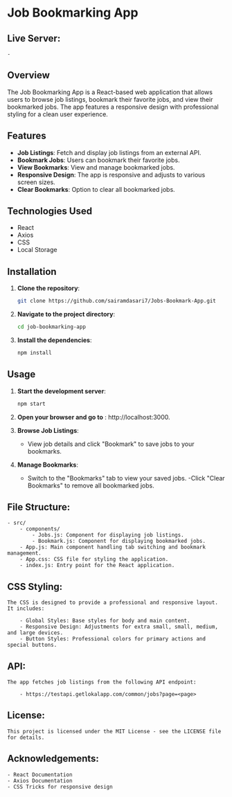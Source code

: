 # Job Bookmarking App

## Live Server:

    - 

## Overview

The Job Bookmarking App is a React-based web application that allows users to browse job listings, bookmark their favorite jobs, and view their bookmarked jobs. The app features a responsive design with professional styling for a clean user experience.

## Features

- **Job Listings**: Fetch and display job listings from an external API.
- **Bookmark Jobs**: Users can bookmark their favorite jobs.
- **View Bookmarks**: View and manage bookmarked jobs.
- **Responsive Design**: The app is responsive and adjusts to various screen sizes.
- **Clear Bookmarks**: Option to clear all bookmarked jobs.

## Technologies Used

- React
- Axios
- CSS
- Local Storage

## Installation

1. **Clone the repository**:

   ```bash
   git clone https://github.com/sairamdasari7/Jobs-Bookmark-App.git
2. **Navigate to the project directory**:

    ```bash
    cd job-bookmarking-app

3. **Install the dependencies**:

    ```bash
    npm install

## Usage

1. **Start the development server**:

    ```bash
    npm start

2. **Open your browser and go to** : http://localhost:3000.

3. **Browse Job Listings**:
    - View job details and click "Bookmark" to save jobs to your bookmarks.

4. **Manage Bookmarks**:

    - Switch to the "Bookmarks" tab to view your saved jobs.
    -Click "Clear Bookmarks" to remove all bookmarked jobs.


## File Structure:

    - src/
        - components/
            - Jobs.js: Component for displaying job listings.
            - Bookmark.js: Component for displaying bookmarked jobs.
        - App.js: Main component handling tab switching and bookmark management.
        - App.css: CSS file for styling the application.
        - index.js: Entry point for the React application.

## CSS Styling:

    The CSS is designed to provide a professional and responsive layout. It includes:
        
        - Global Styles: Base styles for body and main content.
        - Responsive Design: Adjustments for extra small, small, medium, and large devices.
        - Button Styles: Professional colors for primary actions and special buttons.

## API:

    The app fetches job listings from the following API endpoint:

        - https://testapi.getlokalapp.com/common/jobs?page=<page>

## License:

    This project is licensed under the MIT License - see the LICENSE file for details.

## Acknowledgements:

    - React Documentation
    - Axios Documentation
    - CSS Tricks for responsive design
